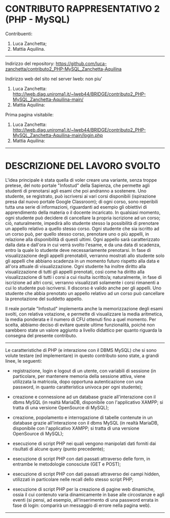 # CONTRIBUTO RAPPRESENTATIVO 2 (PHP - MySQL)

Contribuenti:
 1. Luca Zanchetta;
 2. Mattia Aquilina.

---

Indirizzo del repository: https://github.com/luca-zanchetta/contributo2_PHP-MySQL_Zanchetta-Aquilina

Indirizzo web del sito nel server lweb: non piu'
 1. Luca Zanchetta: http://lweb.diag.uniroma1.it/~lweb44/BRIDGE/contributo2_PHP-MySQL_Zanchetta-Aquilina-main/
 2. Mattia Aquilina: 

Prima pagina visitabile: 
 1. Luca Zanchetta: http://lweb.diag.uniroma1.it/~lweb44/BRIDGE/contributo2_PHP-MySQL_Zanchetta-Aquilina-main/login.php
 2. Mattia Aquilina: 

---

# DESCRIZIONE DEL LAVORO SVOLTO

L'idea principale è stata quella di voler creare una variante, senza troppe pretese, del noto portale "Infostud" della Sapienza, che permette agli studenti di prenotarsi agli esami che poi andranno a sostenere. Uno studente, se registrato, può iscriversi ai vari corsi disponibili (ispirazione presa dal nuovo portale Google Classroom); di ogni corso, sono reperibili tutta una serie di informazioni, riguardanti ad esempio gli obiettivi di apprendimento della materia o il docente incaricato. In qualsiasi momento, ogni studente può decidere di cancellare la propria iscrizione ad un corso; ciò, naturalmente, impedirà allo studente stesso la possibilità di prenotare un appello relativo a quello stesso corso. Ogni studente che sia iscritto ad un corso può, per quello stesso corso, prenotare uno o più appelli, in relazione alla disponibilità di questi ultimi. Ogni appello sarà caratterizzato dalla data e dall'ora in cui verrà svolto l'esame, e da una data di scadenza, entro la quale lo studente deve necessariamente prenotarsi. In fase di visualizzazione degli appelli prenotabili, verranno mostrati allo studente solo gli appelli che abbiano scadenza in un momento futuro rispetto alla data e all'ora attuale di visualizzazione. Ogni studente ha inoltre diritto alla visualizzazione di tutti gli appelli prenotati, così come ha diritto alla visualizzazione di tutti i corsi a cui risulta iscritto/a; naturalmente, in fase di iscrizione ad altri corsi, verranno visualizzati solamente i corsi rimanenti a cui lo studente può iscriversi. Il discorso è valido anche per gli appelli. Uno studente che abbia prenotato un appello relativo ad un corso può cancellare la prenotazione del suddetto appello.


Il reale portale "Infostud" implementa anche la memorizzazione degli esami svolti, con relativa votazione, e permette di visualizzare la media aritmetica, la media ponderata e il numero di CFU ottenuti fino a quel momento. Per scelta, abbiamo deciso di evitare queste ultime funzionalità, poiché non sarebbero state un valore aggiunto a livello didattico per quanto riguarda la consegna del presente contributo.

---

Le caratteristiche di PHP (e interazione con il DBMS MySQL) che si sono volute testare (ed implementare) in questo contributo sono state, a grandi linee, le seguenti:

- registrazione, login e logout di un utente, con variabili di sessione (in particolare, per mantenere memoria della sessione attiva, viene utilizzata la matricola, dopo opportuna autenticazione con una password, in quanto caratteristica univoca per ogni studente);

- creazione e connessione ad un database grazie all'interazione con il dbms MySQL (in realtà MariaDB, disponibile con l'applicativo XAMPP; si tratta di una versione OpenSource di MySQL);

- creazione, popolamento e interrogazione di tabelle contenute in un database grazie all'interazione con il dbms MySQL (in realtà MariaDB, disponibile con l'applicativo XAMPP; si tratta di una versione OpenSource di MySQL);

- esecuzione di script PHP nei quali vengono manipolati dati forniti dai risultati di alcune query (punto precedente);

- esecuzione di script PHP con dati passati attraverso delle form, in entrambe le metodologie conosciute (GET e POST);

- esecuzione di script PHP con dati passati attraverso dei campi hidden, utilizzati in particolare nelle recall dello stesso script PHP;

- esecuzione di script PHP per la creazione di pagine web dinamiche, ossia il cui contenuto varia dinamicamente in base alle circostanze e agli eventi (si pensi, ad esempio, all'inserimento di una password errata in fase di login: comparirà un messaggio di errore nella pagina web).

---
